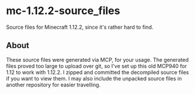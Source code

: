 # mc-1.12.2-source_files
Source files for Minecraft 1.12.2, since it's rather hard to find.

## About
These source files were generated via MCP, for your usage. The generated files proved too large to upload over git, 
so I've set up this old MCP940 for 1.12 to work with 1.12.2. I zipped and committed the decompiled source files if you want to view them. 
I may also include the unpacked source files in another repository for easier travelling.
